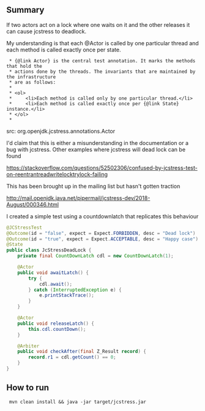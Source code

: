 ## Summary

If two actors act on a lock where one waits on it and the other releases it can cause jcstress to deadlock.

My understanding is that each @Actor is called by one particular thread and each method is called exactly once per state.

```$xslt
 * {@link Actor} is the central test annotation. It marks the methods that hold the
 * actions done by the threads. The invariants that are maintained by the infrastructure
 * are as follows:
 *
 * <ol>
 *     <li>Each method is called only by one particular thread.</li>
 *     <li>Each method is called exactly once per {@link State} instance.</li>
 * </ol>
 *
```
src: org.openjdk.jcstress.annotations.Actor

I'd claim that this is either a misunderstanding in the documentation or a bug with jcstress. Other examples where jcstress will dead lock can be found

https://stackoverflow.com/questions/52502306/confused-by-jcstress-test-on-reentrantreadwritelocktrylock-failing

This has been brought up in the mailing list but hasn't gotten traction

http://mail.openjdk.java.net/pipermail/jcstress-dev/2018-August/000346.html

I created a simple test using a countdownlatch that replicates this behaviour

```java
@JCStressTest
@Outcome(id = "false", expect = Expect.FORBIDDEN, desc = "Dead lock")
@Outcome(id = "true", expect = Expect.ACCEPTABLE, desc = "Happy case")
@State
public class JcStressDeadLock {
    private final CountDownLatch cdl = new CountDownLatch(1);

    @Actor
    public void awaitLatch() {
        try {
            cdl.await();
        } catch (InterruptedException e) {
            e.printStackTrace();
        }
    }

    @Actor
    public void releaseLatch() {
        this.cdl.countDown();
    }

    @Arbiter
    public void checkAfter(final Z_Result record) {
        record.r1 = cdl.getCount() == 0;
    }
}
```
                              

## How to run
```$xslt
 mvn clean install && java -jar target/jcstress.jar
```
